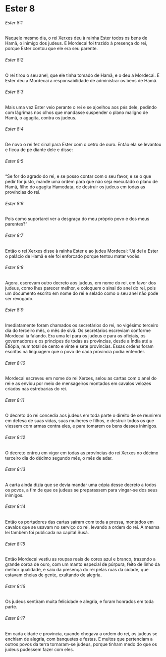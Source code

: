 # Ester 8

###### Ester 8:1

Naquele mesmo dia, o rei Xerxes deu à rainha Ester todos os bens de Hamã, o inimigo dos judeus. E Mordecai foi trazido à presença do rei, porque Ester contou que ele era seu parente.

###### Ester 8:2

O rei tirou o seu anel, que ele tinha tomado de Hamã, e o deu a Mordecai. E Ester deu a Mordecai a responsabilidade de administrar os bens de Hamã.

###### Ester 8:3

Mais uma vez Ester veio perante o rei e se ajoelhou aos pés dele, pedindo com lágrimas nos olhos que mandasse suspender o plano maligno de Hamã, o agagita, contra os judeus.

###### Ester 8:4

De novo o rei fez sinal para Ester com o cetro de ouro. Então ela se levantou e ficou de pé diante dele e disse:

###### Ester 8:5

“Se for do agrado do rei, e se posso contar com o seu favor, e se o que pedir for justo, mande uma ordem para que não seja executado o plano de Hamã, filho do agagita Hamedata, de destruir os judeus em todas as províncias do rei.

###### Ester 8:6

Pois como suportarei ver a desgraça do meu próprio povo e dos meus parentes?”

###### Ester 8:7

Então o rei Xerxes disse à rainha Ester e ao judeu Mordecai: “Já dei a Ester o palácio de Hamã e ele foi enforcado porque tentou matar vocês.

###### Ester 8:8

Agora, escrevam outro decreto aos judeus, em nome do rei, em favor dos judeus, como lhes parecer melhor, e coloquem o sinal do anel do rei, pois um documento escrito em nome do rei e selado como o seu anel não pode ser revogado.

###### Ester 8:9

Imediatamente foram chamados os secretários do rei, no vigésimo terceiro dia do terceiro mês, o mês de sivã. Os secretários escreviam conforme Mordecai ia falando. Era uma lei para os judeus e para os oficiais, os governadores e os príncipes de todas as províncias, desde a Índia até a Etiópia, num total de cento e vinte e sete províncias. Essas ordens foram escritas na linguagem que o povo de cada província podia entender.

###### Ester 8:10

Mordecai escreveu em nome do rei Xerxes, selou as cartas com o anel do rei e as enviou por meio de mensageiros montados em cavalos velozes criados nas estrebarias do rei.

###### Ester 8:11

O decreto do rei concedia aos judeus em toda parte o direito de se reunirem em defesa de suas vidas, suas mulheres e filhos, e destruir todos os que viessem com armas contra eles, e para tomarem os bens desses inimigos.

###### Ester 8:12

O decreto entrou em vigor em todas as províncias do rei Xerxes no décimo terceiro dia do décimo segundo mês, o mês de adar.

###### Ester 8:13

A carta ainda dizia que se devia mandar uma cópia desse decreto a todos os povos, a fim de que os judeus se preparassem para vingar-se dos seus inimigos.

###### Ester 8:14

Então os portadores das cartas saíram com toda a pressa, montados em cavalos que se usavam no serviço do rei, levando a ordem do rei. A mesma lei também foi publicada na capital Susã.

###### Ester 8:15

Então Mordecai vestiu as roupas reais de cores azul e branco, trazendo a grande coroa de ouro, com um manto especial de púrpura, feito de linho da melhor qualidade, e saiu da presença do rei pelas ruas da cidade, que estavam cheias de gente, exultando de alegria.

###### Ester 8:16

Os judeus sentiram muita felicidade e alegria, e foram honrados em toda parte.

###### Ester 8:17

Em cada cidade e província, quando chegava a ordem do rei, os judeus se enchiam de alegria, com banquetes e festas. E muitos que pertenciam a outros povos da terra tornaram-se judeus, porque tinham medo do que os judeus pudessem fazer com eles.

